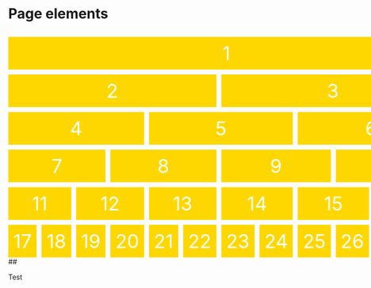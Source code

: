 # Page elements

## <!doctype html>
<div>
<title>Example</title>
<style>
.grid {
  display: grid;
  grid-template-rows: repeat(6, 1fr);
  grid-template-columns: repeat(12, 1fr);
  grid-gap: 10px;
}
.box {
  color: white;
  font-size: 4vw;
  padding: 10px;
  background: gold;
  text-align: center;
}
.box:nth-child(1) {
  grid-column: span 12;
  }
.box:nth-child(2), 
.box:nth-child(3) {
  grid-column: span 6;
  }
.box:nth-child(4),
.box:nth-child(5),
.box:nth-child(6) {
  grid-column: span 4;
  }
.box:nth-child(7),
.box:nth-child(8),
.box:nth-child(9),
.box:nth-child(10) {
  grid-column: span 3;
  }
.box:nth-child(11),
.box:nth-child(12),
.box:nth-child(13),
.box:nth-child(14),
.box:nth-child(15),
.box:nth-child(16) {
  grid-column: span 2;
  }
</style>
<main class="grid">
  <div class="box">1</div>
  <div class="box">2</div>
  <div class="box">3</div>
  <div class="box">4</div>
  <div class="box">5</div>
  <div class="box">6</div>
  <div class="box">7</div>
  <div class="box">8</div>
  <div class="box">9</div>
  <div class="box">10</div>
  <div class="box">11</div>
  <div class="box">12</div>
  <div class="box">13</div>
  <div class="box">14</div>
  <div class="box">15</div>
  <div class="box">16</div>
  <div class="box">17</div>
  <div class="box">18</div>
  <div class="box">19</div>
  <div class="box">20</div>
  <div class="box">21</div>
  <div class="box">22</div>
  <div class="box">23</div>
  <div class="box">24</div>
  <div class="box">25</div>
  <div class="box">26</div>
  <div class="box">27</div>
  <div class="box">28</div>
</main>
</div>
## 
 
 Test 



